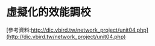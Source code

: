 # 虛擬化的效能調校
[參考資料:http://dic.vbird.tw/network_project/unit04.php](http://dic.vbird.tw/network_project/unit04.php)
